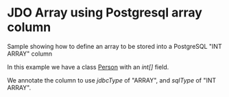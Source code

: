 JDO Array using Postgresql array column
=======================================

Sample showing how to define an array to be stored into a PostgreSQL "INT ARRAY" column

In this example we have a class [Person](https://github.com/datanucleus/samples-jdo/blob/master/array_postgresql/src/main/java/mydomain/model/Person.java) with an _int[]_ field. 

We annotate the column to use _jdbcType_ of "ARRAY", and _sqlType_ of "INT
ARRAY".
